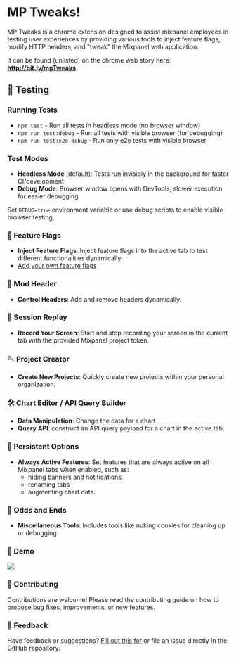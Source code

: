 # MP Tweaks!

MP Tweaks is a chrome extension designed to assist mixpanel employees in testing user experiences by providing various tools to inject feature flags, modify HTTP headers, and "tweak" the Mixpanel web application. 

It can be found (unlisted) on the chrome web story here: **http://bit.ly/mpTweaks**

## 🧪 Testing

### Running Tests
- `npm test` - Run all tests in headless mode (no browser window)
- `npm run test:debug` - Run all tests with visible browser (for debugging)
- `npm run test:e2e-debug` - Run only e2e tests with visible browser

### Test Modes
- **Headless Mode** (default): Tests run invisibly in the background for faster CI/development
- **Debug Mode**: Browser window opens with DevTools, slower execution for easier debugging

Set `DEBUG=true` environment variable or use debug scripts to enable visible browser testing.

### 🚀 Feature Flags
- **Inject Feature Flags**: Inject feature flags into the active tab to test different functionalities dynamically.
- [Add your own feature flags](https://docs.google.com/spreadsheets/d/1NPOk9MpGrvA8ruFVv2AToMnL_Yt_Mz8jN52vE89MQ1U/edit#gid=0&range=A1)

### 💆 Mod Header
- **Control Headers**: Add and remove headers dynamically.

### 🎥 Session Replay
- **Record Your Screen**: Start and stop recording your screen in the current tab with the provided Mixpanel project token.

### 🪡 Project Creator
- **Create New Projects**: Quickly create new projects within your personal organization.

### 🛠️ Chart Editor / API Query Builder
- **Data Manipulation**: Change the data for a chart 
- **Query API**: construct an API query payload for a chart in the active tab.

### 🚦 Persistent Options
- **Always Active Features**: Set features that are always active on all Mixpanel tabs when enabled, such as:
	- hiding banners and notifications
	- renaming tabs
	- augmenting chart data.

### 🧰 Odds and Ends
- **Miscellaneous Tools**: Includes tools like nuking cookies for cleaning up or debugging.

### 🍿 Demo
<a href="https://www.loom.com/share/795c7e6de6e24d8ab6b5d664628f4dd6?sid=2c645918-f455-48f0-8f33-048a2080bae0" target="_blank"><img src="https://aktunes.neocities.org/tweaksVideo.png"></a>

###  🤝 Contributing
Contributions are welcome! Please read the contributing guide on how to propose bug fixes, improvements, or new features.

### 📢 Feedback
Have feedback or suggestions? [Fill out this for](https://arc.net/l/quote/rkgxcthg) or file an issue directly in the GitHub repository.
